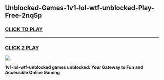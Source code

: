 
## Unblocked-Games-1v1-lol-wtf-unblocked-Play-Free-2nq5p
<h3>
<a href="https://premium76.site?title=1v1-lol-wtf-unblocked&ref=21A">CLICK TO PLAY</a></h3>
<hr>

<h3>
<a href="https://premium76.site?title=1v1-lol-wtf-unblocked&ref=21A">CLICK 2 PLAY</a>
  
</h3>

<a href="https://premium76.site?title=1v1-lol-wtf-unblocked&ref=21A"><img src="https://clearcache.store/games.png"></a>


**1v1-lol-wtf-unblocked games unblocked: Your Gateway to Fun and Accessible Online Gaming**
